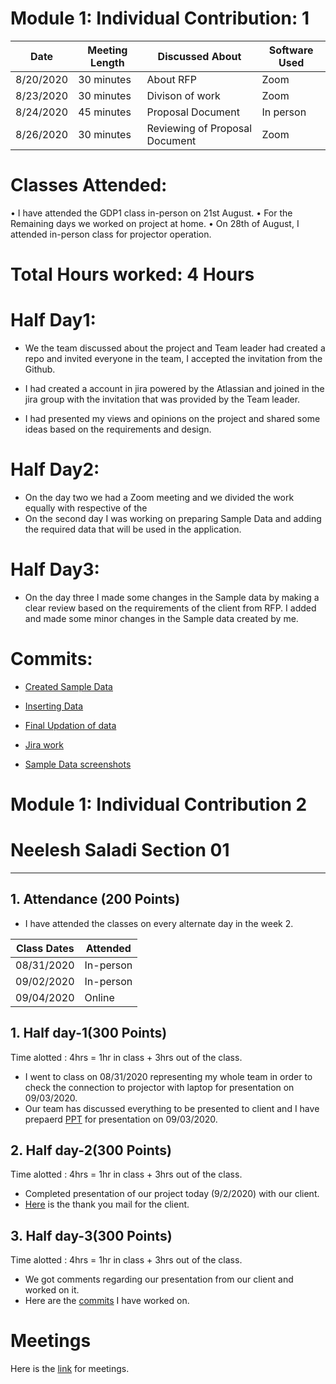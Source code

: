 # Module 1: Individual Contribution: 1
| Date  | Meeting Length  |  Discussed About |  Software Used |
|---|---|---|---|
|   8/20/2020| 30 minutes  | About RFP  | Zoom   |
| 8/23/2020  | 30 minutes  | Divison of work  | Zoom  |
| 8/24/2020  | 45 minutes  | Proposal Document  | In person  |
|  8/26/2020 | 30 minutes | Reviewing of Proposal Document  | Zoom  |

# Classes Attended:
•	I have attended the GDP1 class in-person on 21st August.
•	For the Remaining days we worked on project at home.
•	On 28th of August, I attended in-person class for projector operation.

# Total Hours worked: 4 Hours

# Half Day1: 
*	We the team discussed about the project and Team leader had created a repo and invited everyone in the team, I accepted the invitation from the Github.
* I had created a account in jira powered by the Atlassian and joined in the jira group with the invitation that was provided by the Team leader.

*	I had presented my views and opinions on the project and shared some ideas based on the requirements and design.

# Half Day2:
*	On the day two we had a Zoom meeting and we divided the work equally with respective of the 
*	On the second day I was working on preparing Sample Data and adding the required data that will be used in the application.



# Half Day3: 
* On the day three I made some changes in the Sample data by making a clear review based on the requirements of the client from RFP. I added and made some minor changes in the Sample data created by me.


# Commits:

* [Created Sample Data](https://github.com/annie0sc/gdp_group4/commit/0ca1c16aeabd8f97d512cc7f1118f6042873c07e)
* [Inserting Data](https://github.com/annie0sc/gdp_group4/commit/ad002199b15f915b0efe722d896b16c137b86216)
* [Final Updation of data](https://github.com/annie0sc/gdp_group4/commit/f680f8bd1e1af9a175abe768cb902dbaeb1636d1)

* [Jira work](https://github.com/annie0sc/gdp_group4/blob/master/Untitled.pngNeel_jira.png)
* [Sample Data screenshots](https://github.com/annie0sc/gdp_group4/tree/master/Sample%20data)



# Module 1: Individual Contribution 2
# Neelesh Saladi Section 01
---------------------------
## 1. Attendance (200 Points)
- I have attended the classes on every alternate day in the week 2.

| Class Dates | Attended | 
|----------|-------------|
| 08/31/2020 | In-person |
| 09/02/2020 | In-person |
| 09/04/2020 | Online |

## 1. Half day-1(300 Points)

Time alotted : 4hrs = 1hr in class + 3hrs out of the class.
- I went to class on 08/31/2020 representing my whole team in order to check the connection to projector with laptop for presentation on 09/03/2020.
- Our team has discussed everything to be presented to client and I have prepaerd [PPT](https://github.com/sowmyathogiti/Healthify-NWMSU/blob/master/Healthify-NWMSU.pptx) 
for presentation on 09/03/2020.

## 2. Half day-2(300 Points)

Time alotted : 4hrs = 1hr in class + 3hrs out of the class.
- Completed presentation of our project today (9/2/2020) with our client.
- [Here](https://github.com/sowmyathogiti/Healthify-NWMSU/blob/master/Contributions/Client%20Thank%20You%20mail) is the thank you mail for the client.

## 3. Half day-3(300 Points)

Time alotted : 4hrs = 1hr in class + 3hrs out of the class.
- We got comments regarding our presentation from our client and worked on it. 
- Here are the [commits](https://github.com/sowmyathogiti/Healthify-NWMSU/commits?author=anshithavelagapudi) I have worked on.


# Meetings
Here is the [link](https://github.com/sowmyathogiti/Healthify-NWMSU/blob/master/Contributions/meetings) for meetings.
